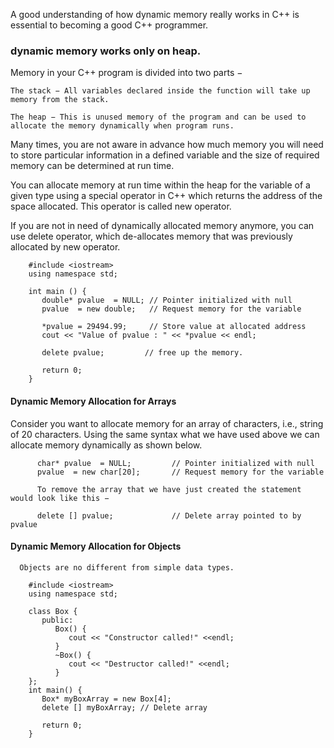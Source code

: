 A good understanding of how dynamic memory really works in C++ is essential to becoming a good C++ programmer. 


### dynamic memory works only on heap.

Memory in your C++ program is divided into two parts −

    The stack − All variables declared inside the function will take up memory from the stack.

    The heap − This is unused memory of the program and can be used to allocate the memory dynamically when program runs.

Many times, you are not aware in advance how much memory you will need to store particular information in a defined 
variable and the size of required memory can be determined at run time.

You can allocate memory at run time within the heap for the variable of a given type using a special operator 
in C++ which returns the address of the space allocated. This operator is called new operator.

If you are not in need of dynamically allocated memory anymore, you can use delete operator, 
which de-allocates memory that was previously allocated by new operator.



        #include <iostream>
        using namespace std;

        int main () {
           double* pvalue  = NULL; // Pointer initialized with null
           pvalue  = new double;   // Request memory for the variable

           *pvalue = 29494.99;     // Store value at allocated address
           cout << "Value of pvalue : " << *pvalue << endl;

           delete pvalue;         // free up the memory.

           return 0;
        }
        
        
#### Dynamic Memory Allocation for Arrays

Consider you want to allocate memory for an array of characters, i.e., string of 20 characters. 
Using the same syntax what we have used above we can allocate memory dynamically as shown below.

          char* pvalue  = NULL;         // Pointer initialized with null
          pvalue  = new char[20];       // Request memory for the variable

          To remove the array that we have just created the statement would look like this −

          delete [] pvalue;             // Delete array pointed to by pvalue



#### Dynamic Memory Allocation for Objects

      Objects are no different from simple data types. 

        #include <iostream>
        using namespace std;

        class Box {
           public:
              Box() { 
                 cout << "Constructor called!" <<endl; 
              }
              ~Box() { 
                 cout << "Destructor called!" <<endl; 
              }
        };
        int main() {
           Box* myBoxArray = new Box[4];
           delete [] myBoxArray; // Delete array

           return 0;
        }
